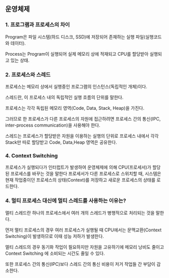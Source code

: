 ## 운영체제

### 1. 프로그램과 프로세스의 차이

Program은 파일 시스템(하드 디스크, SSD)에 저장되어 존재하는 실행 파일(실행코드와 데이터).

Process는 Program이 실행되어 실제 메모리 상에 적재되고 CPU를 할당받아 실행되고 있는 상태.


### 2. 프로세스와 스레드

프로세스는 메모리 상에서 실행중인 프로그램의 인스턴스(독립적인 개체)이다.

스레드란,  이 프로세스 내의 독립적인 실행 흐름의 단위를 말한다.


프로세스는 각각 독립된 메모리 영역(Code, Data, Stack, Heap)을 가진다.

그러므로 한 프로세스가 다른 프로세스의 자원에 접근하려면 프로세스 간의 통신(IPC, inter-process communication)을 사용해야 한다.

스레드는 프로세스가 할당받은 자원을 이용하는 실행의 단위로 
프로세스 내에서 각각 Stack만 따로 할당받고 Code, Data,Heap 영역은 공유한다.

### 4. Context Switching
프로세스가 실행되다가 인터럽트가 발생하여 운영체제에 의해 CPU(프로세서)가 할당된 프로세스를 바꾸는 것을 말한다
프로세서가 다른 프로세스로 스위치할 때, 시스템은 현재 작업중이던 프로세스의 상태(Context)를 저장하고 새로운 프로세스의 상태를 로드한다.

### 4. 멀티 프로세스 대신에 멀티 스레드를 사용하는 이유는?
멀티 스레드란 하나의 프로세스에서 여러 개의 스레드가 병행적으로 처리되는 것을 말한다.

먼저 멀티 프로세스의 경우 여러 프로세스가 실행될 때 CPU에서는 문맥교환(Context Switching)이 발생하므로 이때 성능 저하가 발생한다.

멀티 스레드의 경우 동기화 작업이 필요하지만 자원을 고유하기에
메모리 낭비도 줄이고 Context Switching 에 소비되는 시간도 줄일 수 있다.

또한 프로세스 간의 통신(IPC)보다 스레드 간의 통신 비용이 저거 작업들 간 부담이 감소한다.
